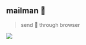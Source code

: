 ## mailman :cop:
> send :e-mail: through browser

![](https://img.shields.io/travis/xuqingfeng/mailman/master.svg?style=flat-square)